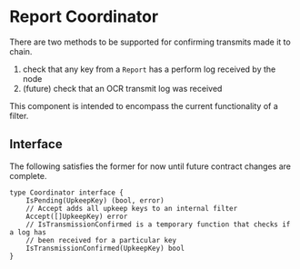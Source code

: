 # Report Coordinator

There are two methods to be supported for confirming transmits made it to chain.

1. check that any key from a `Report` has a perform log received by the node
2. (future) check that an OCR transmit log was received

This component is intended to encompass the current functionality of a filter.

## Interface

The following satisfies the former for now until future contract changes are
complete.

```
type Coordinator interface {
    IsPending(UpkeepKey) (bool, error)
    // Accept adds all upkeep keys to an internal filter
    Accept([]UpkeepKey) error
    // IsTransmissionConfirmed is a temporary function that checks if a log has
    // been received for a particular key
    IsTransmissionConfirmed(UpkeepKey) bool
}
```
